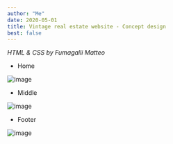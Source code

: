 ```yaml
---
author: "Me"
date: 2020-05-01
title: Vintage real estate website - Concept design
best: false
---
```


_HTML & CSS by Fumagalli Matteo_

- Home

![image](/img/design2.JPG)

- Middle 

![image](/img/design3.JPG)

- Footer

![image](/img/design4.JPG)




